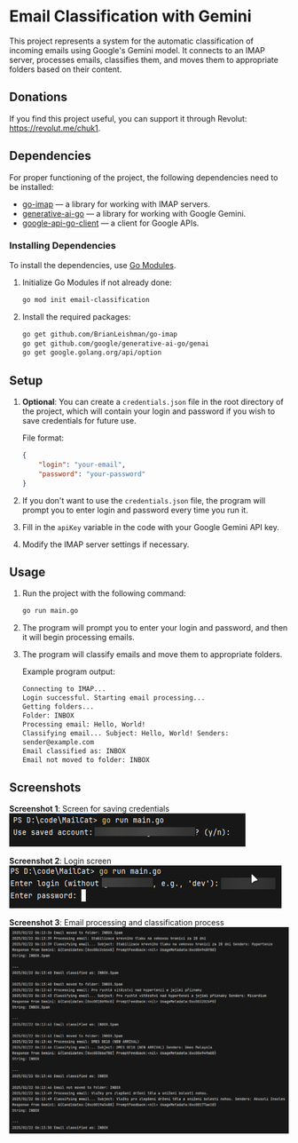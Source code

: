 # Email Classification with Gemini

This project represents a system for the automatic classification of incoming emails using Google's Gemini model. It connects to an IMAP server, processes emails, classifies them, and moves them to appropriate folders based on their content.

## Donations

If you find this project useful, you can support it through Revolut: https://revolut.me/chuk1.

## Dependencies

For proper functioning of the project, the following dependencies need to be installed:

- [go-imap](https://github.com/BrianLeishman/go-imap) — a library for working with IMAP servers.
- [generative-ai-go](https://github.com/google/generative-ai-go) — a library for working with Google Gemini.
- [google-api-go-client](https://github.com/googleapis/google-api-go-client) — a client for Google APIs.

### Installing Dependencies

To install the dependencies, use [Go Modules](https://blog.golang.org/using-go-modules).

1. Initialize Go Modules if not already done:

   ```bash
   go mod init email-classification
   ```

2. Install the required packages:

   ```bash
   go get github.com/BrianLeishman/go-imap
   go get github.com/google/generative-ai-go/genai
   go get google.golang.org/api/option
   ```

## Setup

1. **Optional**: You can create a `credentials.json` file in the root directory of the project, which will contain your login and password if you wish to save credentials for future use.

   File format:

   ```json
   {
       "login": "your-email",
       "password": "your-password"
   }
   ```

2. If you don't want to use the `credentials.json` file, the program will prompt you to enter login and password every time you run it.

3. Fill in the `apiKey` variable in the code with your Google Gemini API key.

4. Modify the IMAP server settings if necessary.

## Usage

1. Run the project with the following command:

   ```bash
   go run main.go
   ```

2. The program will prompt you to enter your login and password, and then it will begin processing emails.

3. The program will classify emails and move them to appropriate folders.

   Example program output:

   ```
   Connecting to IMAP...
   Login successful. Starting email processing...
   Getting folders...
   Folder: INBOX
   Processing email: Hello, World!
   Classifying email... Subject: Hello, World! Senders: sender@example.com
   Email classified as: INBOX
   Email not moved to folder: INBOX
   ```

## Screenshots

**Screenshot 1**: Screen for saving credentials  
![remember.png](assets%2Fremember.png)

**Screenshot 2**: Login screen  
![login.png](assets%2Flogin.png)

**Screenshot 3**: Email processing and classification process  
![result.png](assets%2Fresult.png)
